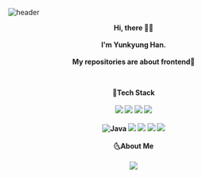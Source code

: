 ![header](https://capsule-render.vercel.app/api?color=F1E1A6&text=Yunkyung&fontAlignY=30&height=250&fontColor=303030&fontSize=50)

<p align="center"> 
   <b>Hi, there<b> 👋🏻 <br><br> 
  I'm Yunkyung Han. <br><br>
  My repositories are about frontend🌱
</p>
<br>
<p align="center"> 
 <b>🎃Tech Stack<b> <br><br>
  <img src="https://img.shields.io/badge/HTML5-E34F26?style=flat-square&logo=HTML5&logoColor=white"/></a> 
  <img src="https://img.shields.io/badge/CSS3-1572B6?style=flat-square&logo=CSS3&logoColor=white"/></a> 
  <img src="https://img.shields.io/badge/JavaScript-F7DF1E?style=flat-square&logo=JavaScript&logoColor=white"/></a> 
  <img src="https://img.shields.io/badge/Vue.js-4FC08D?style=flat-square&logo=Vue.js&logoColor=white"/></a> <br><br>
  <img alt="Java" src="https://img.shields.io/badge/java-%23ED8B00.svg?&style=flat-square&logo=java&logoColor=white"/>
  <img src="https://img.shields.io/badge/Node.js-339933?style=flat-square&logo=Node.js&logoColor=white"/></a> 
  <img src="https://img.shields.io/badge/MicrosoftSQLServer-CC2927?style=flat-square&logo=MicrosoftSQLServer&logoColor=white"/></a>
  <img src="https://img.shields.io/badge/PostgreSQL-4169E1?style=flat-square&logo=PostgreSQL&logoColor=white"/></a>
  <img src="https://img.shields.io/badge/Oracle-F80000?style=flat-square&logo=Oracle&logoColor=white"/></a><br><br>
  <b> 🌜About Me  <b><br><br>
  <a href="https://velog.io/@wheezy_han">
    <img src="http://img.shields.io/badge/-Tech%20Blog-655ced?style=flat&logo=github&link=https://alpox.kr"
        style="height : auto; margin-left : 10px; margin-right : 10px;"/></a> 
</p>





